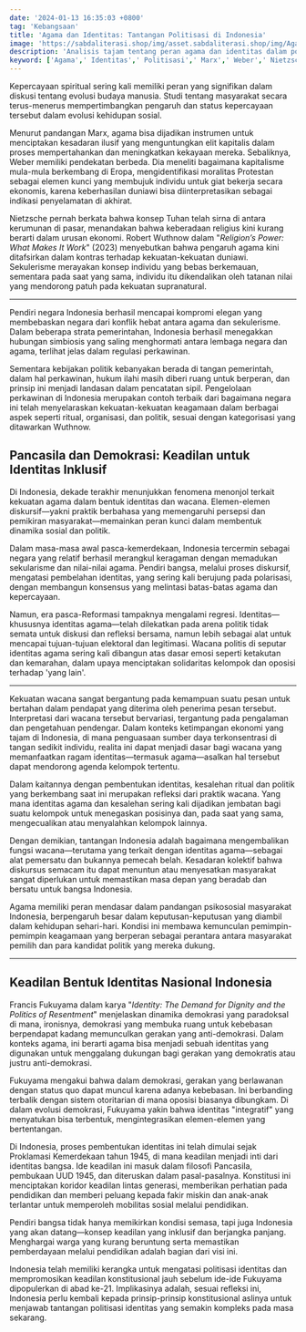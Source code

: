 ```yaml
---
date: '2024-01-13 16:35:03 +0800'
tag: 'Kebangsaan'
title: 'Agama dan Identitas: Tantangan Politisasi di Indonesia'
image: 'https://sabdaliterasi.shop/img/asset.sabdaliterasi.shop/img/Agama-dan-politik-identitas.webp'
description: 'Analisis tajam tentang peran agama dan identitas dalam politik Indonesia, menyentuh realitas kontemporer dan tantangan politisasi identitas.'
keyword: ['Agama',' Identitas',' Politisasi',' Marx',' Weber',' Nietzsche',' Indonesia',' Realitas Kontemporer',' Analisis',' Tantangan']
---
```

<p>Kepercayaan spiritual sering kali memiliki peran yang signifikan dalam diskusi tentang evolusi budaya manusia. Studi tentang masyarakat secara terus-menerus mempertimbangkan pengaruh dan status kepercayaan tersebut dalam evolusi kehidupan sosial.</p><p>Menurut pandangan Marx, agama bisa dijadikan instrumen untuk menciptakan kesadaran ilusif yang menguntungkan elit kapitalis dalam proses mempertahankan dan meningkatkan kekayaan mereka. Sebaliknya, Weber memiliki pendekatan berbeda. Dia meneliti bagaimana kapitalisme mula-mula berkembang di Eropa, mengidentifikasi moralitas Protestan sebagai elemen kunci yang membujuk individu untuk giat bekerja secara ekonomis, karena keberhasilan duniawi bisa diinterpretasikan sebagai indikasi penyelamatan di akhirat.</p><p>Nietzsche pernah berkata bahwa konsep Tuhan telah sirna di antara kerumunan di pasar, menandakan bahwa keberadaan religius kini kurang berarti dalam urusan ekonomi. Robert Wuthnow dalam "<em>Religion’s Power: What Makes It Work</em>" (2023) menyebutkan bahwa pengaruh agama kini ditafsirkan dalam kontras terhadap kekuatan-kekuatan duniawi. Sekulerisme merayakan konsep individu yang bebas berkemauan, sementara pada saat yang sama, individu itu dikendalikan oleh tatanan nilai yang mendorong patuh pada kekuatan supranatural.</p><hr><p>Pendiri negara Indonesia berhasil mencapai kompromi elegan yang membebaskan negara dari konflik hebat antara agama dan sekulerisme. Dalam beberapa strata pemerintahan, Indonesia berhasil menegakkan hubungan simbiosis yang saling menghormati antara lembaga negara dan agama, terlihat jelas dalam regulasi perkawinan.</p><p>Sementara kebijakan politik kebanyakan berada di tangan pemerintah, dalam hal perkawinan, hukum ilahi masih diberi ruang untuk berperan, dan prinsip ini menjadi landasan dalam pencatatan sipil. Pengelolaan perkawinan di Indonesia merupakan contoh terbaik dari bagaimana negara ini telah menyelaraskan kekuatan-kekuatan keagamaan dalam berbagai aspek seperti ritual, organisasi, dan politik, sesuai dengan kategorisasi yang ditawarkan Wuthnow.</p><h2><strong>Pancasila dan Demokrasi: Keadilan untuk Identitas Inklusif</strong></h2><p>Di Indonesia, dekade terakhir menunjukkan fenomena menonjol terkait kekuatan agama dalam bentuk identitas dan wacana. Elemen-elemen diskursif—yakni praktik berbahasa yang memengaruhi persepsi dan pemikiran masyarakat—memainkan peran kunci dalam membentuk dinamika sosial dan politik.</p><p>Dalam masa-masa awal pasca-kemerdekaan, Indonesia tercermin sebagai negara yang relatif berhasil merangkul keragaman dengan memadukan sekularisme dan nilai-nilai agama. Pendiri bangsa, melalui proses diskursif, mengatasi pembelahan identitas, yang sering kali berujung pada polarisasi, dengan membangun konsensus yang melintasi batas-batas agama dan kepercayaan.</p><p>Namun, era pasca-Reformasi tampaknya mengalami regresi. Identitas—khususnya identitas agama—telah dilekatkan pada arena politik tidak semata untuk diskusi dan refleksi bersama, namun lebih sebagai alat untuk mencapai tujuan-tujuan elektoral dan legitimasi. Wacana politis di seputar identitas agama sering kali dibangun atas dasar emosi seperti ketakutan dan kemarahan, dalam upaya menciptakan solidaritas kelompok dan oposisi terhadap 'yang lain'.</p><hr><p>Kekuatan wacana sangat bergantung pada kemampuan suatu pesan untuk bertahan dalam pendapat yang diterima oleh penerima pesan tersebut. Interpretasi dari wacana tersebut bervariasi, tergantung pada pengalaman dan pengetahuan pendengar. Dalam konteks ketimpangan ekonomi yang tajam di Indonesia, di mana penguasaan sumber daya terkonsentrasi di tangan sedikit individu, realita ini dapat menjadi dasar bagi wacana yang memanfaatkan ragam identitas—termasuk agama—asalkan hal tersebut dapat mendorong agenda kelompok tertentu.</p><p>Dalam kaitannya dengan pembentukan identitas, kesalehan ritual dan politik yang berkembang saat ini merupakan refleksi dari praktik wacana. Yang mana identitas agama dan kesalehan sering kali dijadikan jembatan bagi suatu kelompok untuk menegaskan posisinya dan, pada saat yang sama, mengecualikan atau menyalahkan kelompok lainnya.</p><p>Dengan demikian, tantangan Indonesia adalah bagaimana mengembalikan fungsi wacana—terutama yang terkait dengan identitas agama—sebagai alat pemersatu dan bukannya pemecah belah. Kesadaran kolektif bahwa diskursus semacam itu dapat menuntun atau menyesatkan masyarakat sangat diperlukan untuk memastikan masa depan yang beradab dan bersatu untuk bangsa Indonesia.</p><p>Agama memiliki peran mendasar dalam pandangan psikososial masyarakat Indonesia, berpengaruh besar dalam keputusan-keputusan yang diambil dalam kehidupan sehari-hari. Kondisi ini membawa kemunculan pemimpin-pemimpin keagamaan yang berperan sebagai perantara antara masyarakat pemilih dan para kandidat politik yang mereka dukung.</p><hr><h2>Keadilan Bentuk Identitas Nasional Indonesia</h2><p>Francis Fukuyama dalam karya "<em>Identity: The Demand for Dignity and the Politics of Resentment</em>" menjelaskan dinamika demokrasi yang paradoksal di mana, ironisnya, demokrasi yang membuka ruang untuk kebebasan berpendapat kadang memunculkan gerakan yang anti-demokrasi. Dalam konteks agama, ini berarti agama bisa menjadi sebuah identitas yang digunakan untuk menggalang dukungan bagi gerakan yang demokratis atau justru anti-demokrasi.</p><p>Fukuyama mengakui bahwa dalam demokrasi, gerakan yang berlawanan dengan status quo dapat muncul karena adanya kebebasan. Ini berbanding terbalik dengan sistem otoritarian di mana oposisi biasanya dibungkam. Di dalam evolusi demokrasi, Fukuyama yakin bahwa identitas "integratif" yang menyatukan bisa terbentuk, mengintegrasikan elemen-elemen yang bertentangan.</p><p>Di Indonesia, proses pembentukan identitas ini telah dimulai sejak Proklamasi Kemerdekaan tahun 1945, di mana keadilan menjadi inti dari identitas bangsa. Ide keadilan ini masuk dalam filosofi Pancasila, pembukaan UUD 1945, dan diteruskan dalam pasal-pasalnya. Konstitusi ini menciptakan koridor keadilan lintas generasi, memberikan perhatian pada pendidikan dan memberi peluang kepada fakir miskin dan anak-anak terlantar untuk memperoleh mobilitas sosial melalui pendidikan.</p><p>Pendiri bangsa tidak hanya memikirkan kondisi semasa, tapi juga Indonesia yang akan datang—konsep keadilan yang inklusif dan berjangka panjang. Menghargai warga yang kurang beruntung serta memastikan pemberdayaan melalui pendidikan adalah bagian dari visi ini.</p><p>Indonesia telah memiliki kerangka untuk mengatasi politisasi identitas dan mempromosikan keadilan konstitusional jauh sebelum ide-ide Fukuyama dipopulerkan di abad ke-21. Implikasinya adalah, sesuai refleksi ini, Indonesia perlu kembali kepada prinsip-prinsip konstitusional aslinya untuk menjawab tantangan politisasi identitas yang semakin kompleks pada masa sekarang.</p>
